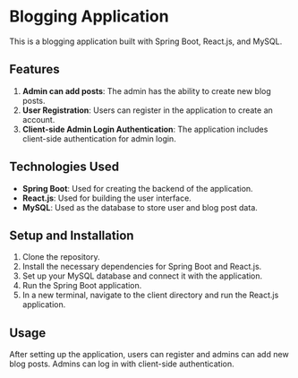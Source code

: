 # Blogging Application

This is a blogging application built with Spring Boot, React.js, and MySQL.

## Features

1. **Admin can add posts**: The admin has the ability to create new blog posts.
2. **User Registration**: Users can register in the application to create an account.
3. **Client-side Admin Login Authentication**: The application includes client-side authentication for admin login.

## Technologies Used

- **Spring Boot**: Used for creating the backend of the application.
- **React.js**: Used for building the user interface.
- **MySQL**: Used as the database to store user and blog post data.

## Setup and Installation

1. Clone the repository.
2. Install the necessary dependencies for Spring Boot and React.js.
3. Set up your MySQL database and connect it with the application.
4. Run the Spring Boot application.
5. In a new terminal, navigate to the client directory and run the React.js application.

## Usage

After setting up the application, users can register and admins can add new blog posts. Admins can log in with client-side authentication.
